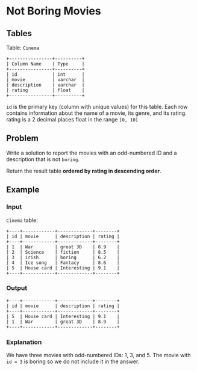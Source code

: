 # Not Boring Movies

## Tables

Table: `Cinema`

```
+----------------+----------+
| Column Name    | Type     |
+----------------+----------+
| id             | int      |
| movie          | varchar  |
| description    | varchar  |
| rating         | float    |
+----------------+----------+
```

`id` is the primary key (column with unique values) for this table.
Each row contains information about the name of a movie, its genre, and its
rating.
rating is a 2 decimal places float in the range `[0, 10]`

## Problem

Write a solution to report the movies with an odd-numbered ID and a description
that is not `boring`.

Return the result table **ordered by rating in descending order**.

## Example

### Input

`Cinema` table:

```
+----+------------+-------------+--------+
| id | movie      | description | rating |
+----+------------+-------------+--------+
| 1  | War        | great 3D    | 8.9    |
| 2  | Science    | fiction     | 8.5    |
| 3  | irish      | boring      | 6.2    |
| 4  | Ice song   | Fantacy     | 8.6    |
| 5  | House card | Interesting | 9.1    |
+----+------------+-------------+--------+
```

### Output

```
+----+------------+-------------+--------+
| id | movie      | description | rating |
+----+------------+-------------+--------+
| 5  | House card | Interesting | 9.1    |
| 1  | War        | great 3D    | 8.9    |
+----+------------+-------------+--------+
```

### Explanation

We have three movies with odd-numbered IDs: 1, 3, and 5. The movie with `id = 3`
is boring so we do not include it in the answer.
